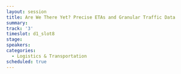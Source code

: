 ```yaml
---
layout: session
title: Are We There Yet? Precise ETAs and Granular Traffic Data
summary:
track: '3'
timeslot: d1_slot8
stage:
speakers:
categories:
  - Logistics & Transportation
scheduled: true
---
```


